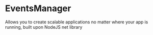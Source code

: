 # EventsManager
Allows you to create scalable applications no matter where your app is running, built upon NodeJS net library
